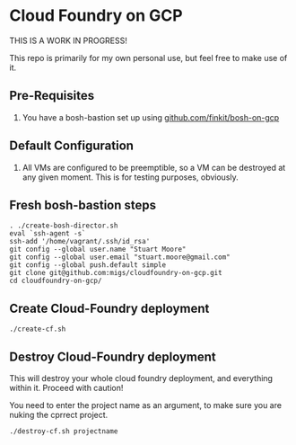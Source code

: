 # Cloud Foundry on GCP

THIS IS A WORK IN PROGRESS!

This repo is primarily for my own personal use, but feel free to make use of it.

## Pre-Requisites

1. You have a bosh-bastion set up using [github.com/finkit/bosh-on-gcp](https://www.github.com/finkit/bosh-on-gcp)

## Default Configuration

1. All VMs are configured to be preemptible, so a VM can be destroyed at any given moment. This is for testing purposes, obviously.

## Fresh bosh-bastion steps

```
. ./create-bosh-director.sh
eval `ssh-agent -s`
ssh-add '/home/vagrant/.ssh/id_rsa'
git config --global user.name "Stuart Moore"
git config --global user.email "stuart.moore@gmail.com"
git config --global push.default simple
git clone git@github.com:migs/cloudfoundry-on-gcp.git
cd cloudfoundry-on-gcp/
```

## Create Cloud-Foundry deployment

```
./create-cf.sh
```

## Destroy Cloud-Foundry deployment

This will destroy your whole cloud foundry deployment, and everything within it. Proceed with caution!

You need to enter the project name as an argument, to make sure you are nuking the cprrect project.


```
./destroy-cf.sh projectname
```
